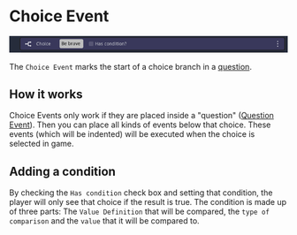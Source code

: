 # Choice Event
![image](./Images/Event_Choice.PNG)

The `Choice Event` marks the start of a choice branch in a [question](./010.md).

## How it works
Choice Events only work if they are placed inside a "question" ([Question Event](./010.md)). Then you can place all kinds of events below that choice. These events (which will be indented) will be executed when the choice is selected in game.

## Adding a condition
By checking the `Has condition` check box and setting that condition, the player will only see that choice if the result is true.
The condition is made up of three parts: The `Value Definition` that will be compared, the `type of comparison` and the `value` that it will be compared to.